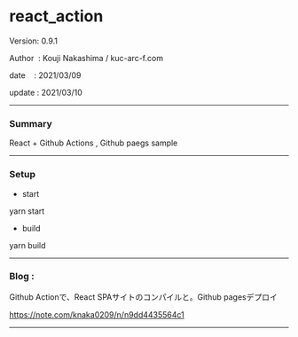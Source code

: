 ﻿# react_action

 Version: 0.9.1

 Author  : Kouji Nakashima / kuc-arc-f.com

 date    : 2021/03/09 

 update  : 2021/03/10

***
### Summary

React + Github Actions , Github paegs sample

***
### Setup

* start

yarn start

* build

yarn build

***
### Blog :

Github Actionで、React SPAサイトのコンパイルと。Github pagesデプロイ

https://note.com/knaka0209/n/n9dd4435564c1

***

